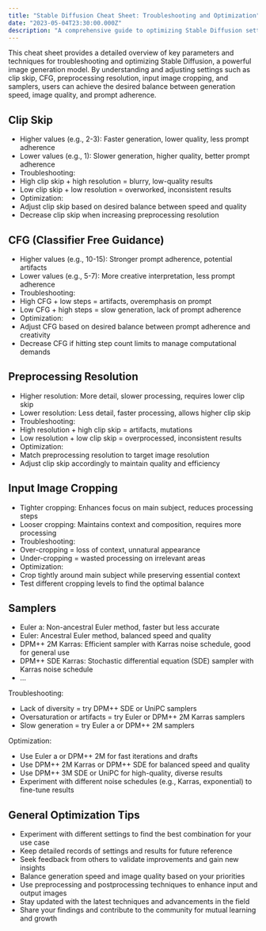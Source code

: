 ```yaml
---
title: "Stable Diffusion Cheat Sheet: Troubleshooting and Optimization"
date: "2023-05-04T23:30:00.000Z"
description: "A comprehensive guide to optimizing Stable Diffusion settings for high-quality, efficient image generation."
---
```


This cheat sheet provides a detailed overview of key parameters and techniques for troubleshooting and optimizing Stable Diffusion, a powerful image generation model. By understanding and adjusting settings such as clip skip, CFG, preprocessing resolution, input image cropping, and samplers, users can achieve the desired balance between generation speed, image quality, and prompt adherence.

## Clip Skip
- Higher values (e.g., 2-3): Faster generation, lower quality, less prompt adherence
- Lower values (e.g., 1): Slower generation, higher quality, better prompt adherence
- Troubleshooting:
- High clip skip + high resolution = blurry, low-quality results
- Low clip skip + low resolution = overworked, inconsistent results
- Optimization:
- Adjust clip skip based on desired balance between speed and quality
- Decrease clip skip when increasing preprocessing resolution

## CFG (Classifier Free Guidance)
- Higher values (e.g., 10-15): Stronger prompt adherence, potential artifacts
- Lower values (e.g., 5-7): More creative interpretation, less prompt adherence
- Troubleshooting:
- High CFG + low steps = artifacts, overemphasis on prompt
- Low CFG + high steps = slow generation, lack of prompt adherence
- Optimization:
- Adjust CFG based on desired balance between prompt adherence and creativity
- Decrease CFG if hitting step count limits to manage computational demands

## Preprocessing Resolution
- Higher resolution: More detail, slower processing, requires lower clip skip
- Lower resolution: Less detail, faster processing, allows higher clip skip
- Troubleshooting:
- High resolution + high clip skip = artifacts, mutations
- Low resolution + low clip skip = overprocessed, inconsistent results
- Optimization:
- Match preprocessing resolution to target image resolution
- Adjust clip skip accordingly to maintain quality and efficiency

## Input Image Cropping
- Tighter cropping: Enhances focus on main subject, reduces processing steps
- Looser cropping: Maintains context and composition, requires more processing
- Troubleshooting:
- Over-cropping = loss of context, unnatural appearance
- Under-cropping = wasted processing on irrelevant areas
- Optimization:
- Crop tightly around main subject while preserving essential context
- Test different cropping levels to find the optimal balance

## Samplers
- Euler a: Non-ancestral Euler method, faster but less accurate
- Euler: Ancestral Euler method, balanced speed and quality
- DPM++ 2M Karras: Efficient sampler with Karras noise schedule, good for general use
- DPM++ SDE Karras: Stochastic differential equation (SDE) sampler with Karras noise schedule
- ...

Troubleshooting:
- Lack of diversity = try DPM++ SDE or UniPC samplers
- Oversaturation or artifacts = try Euler or DPM++ 2M Karras samplers
- Slow generation = try Euler a or DPM++ 2M samplers

Optimization:
- Use Euler a or DPM++ 2M for fast iterations and drafts
- Use DPM++ 2M Karras or DPM++ SDE for balanced speed and quality
- Use DPM++ 3M SDE or UniPC for high-quality, diverse results
- Experiment with different noise schedules (e.g., Karras, exponential) to fine-tune results

## General Optimization Tips
- Experiment with different settings to find the best combination for your use case
- Keep detailed records of settings and results for future reference
- Seek feedback from others to validate improvements and gain new insights
- Balance generation speed and image quality based on your priorities
- Use preprocessing and postprocessing techniques to enhance input and output images
- Stay updated with the latest techniques and advancements in the field
- Share your findings and contribute to the community for mutual learning and growth
